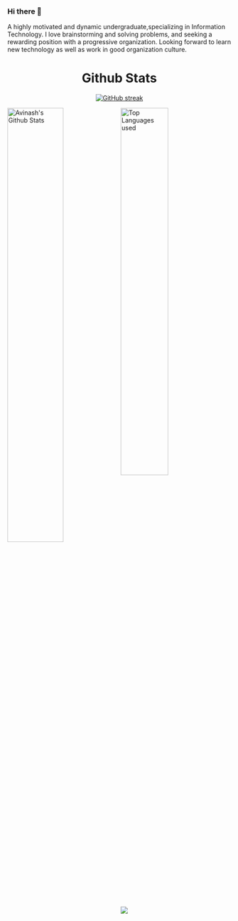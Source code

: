 ### Hi there 👋

A highly motivated and dynamic undergraduate,specializing in Information Technology. I love brainstorming and solving problems, and seeking a rewarding position with a progressive organization. Looking forward to learn new technology as well as work in good organization culture.

<!--
**08Harshita/08Harshita** is a ✨ _special_ ✨ repository because its `README.md` (this file) appears on your GitHub profile.

Here are some ideas to get you started:

- 🔭 I’m currently working on ...
- 🌱 I’m currently learning ...
- 👯 I’m looking to collaborate on ...
- 🤔 I’m looking for help with ...
- 💬 Ask me about ...
- 📫 How to reach me: ...
- 😄 Pronouns: ...
- ⚡ Fun fact: ...
-->




<h1 align="center">Github Stats</h1>

<div align="center">
  
[![GitHub streak](https://github-readme-streak-stats.herokuapp.com/?user=08Harshita&theme=highcontrast)](https://github.com/DenverCoder1/github-readme-streak-stats)

 </div>
 
 
<img align="left" alt="Avinash's Github Stats" src="https://github-readme-stats.vercel.app/api?username=08Harshita&&show_icons=true&theme=dark" width="50%" />
<img alt="Top Languages used" src="https://github-readme-stats.vercel.app/api/top-langs/?username=08Harshita&layout=compact&theme=dark" width="46%" />
<br>
<img src="https://activity-graph.herokuapp.com/graph?username=08Harshita&theme=xcode">

